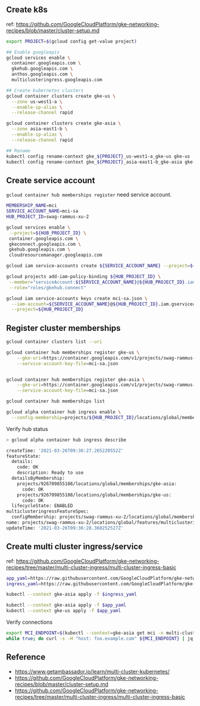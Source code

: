 ## Create k8s
ref: https://github.com/GoogleCloudPlatform/gke-networking-recipes/blob/master/cluster-setup.md

```bash
export PROJECT=$(gcloud config get-value project)

## Enable googleapis
gcloud services enable \
  container.googleapis.com \
  gkehub.googleapis.com \
  anthos.googleapis.com \
  multiclusteringress.googleapis.com

## Create kubernetes clusters
gcloud container clusters create gke-us \
  --zone us-west1-a \
  --enable-ip-alias \
  --release-channel rapid

gcloud container clusters create gke-asia \
  --zone asia-east1-b \
  --enable-ip-alias \
  --release-channel rapid

## Rename
kubectl config rename-context gke_${PROJECT}_us-west1-a_gke-us gke-us
kubectl config rename-context gke_${PROJECT}_asia-east1-b_gke-asia gke-asia
```

## Create service account
`gcloud container hub memberships register` need service account.

```bash
MEMBERSHIP_NAME=mci
SERVICE_ACCOUNT_NAME=mci-sa
HUB_PROJECT_ID=swag-rammus-xu-2

gcloud services enable \
 --project=${HUB_PROJECT_ID} \
 container.googleapis.com \
 gkeconnect.googleapis.com \
 gkehub.googleapis.com \
 cloudresourcemanager.googleapis.com

gcloud iam service-accounts create ${SERVICE_ACCOUNT_NAME} --project=${HUB_PROJECT_ID}

gcloud projects add-iam-policy-binding ${HUB_PROJECT_ID} \
 --member="serviceAccount:${SERVICE_ACCOUNT_NAME}@${HUB_PROJECT_ID}.iam.gserviceaccount.com" \
 --role="roles/gkehub.connect"

gcloud iam service-accounts keys create mci-sa.json \
  --iam-account=${SERVICE_ACCOUNT_NAME}@${HUB_PROJECT_ID}.iam.gserviceaccount.com \
  --project=${HUB_PROJECT_ID}
```

## Register cluster memberships

```bash
gcloud container clusters list --uri

gcloud container hub memberships register gke-us \
    --gke-uri=https://container.googleapis.com/v1/projects/swag-rammus-xu-2/zones/us-west1-a/clusters/gke-us \
    --service-account-key-file=mci-sa.json


gcloud container hub memberships register gke-asia \
    --gke-uri=https://container.googleapis.com/v1/projects/swag-rammus-xu-2/zones/asia-east1-b/clusters/gke-asia \
    --service-account-key-file=mci-sa.json

gcloud container hub memberships list

gcloud alpha container hub ingress enable \
  --config-membership=projects/${HUB_PROJECT_ID}/locations/global/memberships/gke-asia

```

Verify hub status
```bash
> gcloud alpha container hub ingress describe

createTime: '2021-03-26T09:36:27.265220552Z'
featureState:
  details:
    code: OK
    description: Ready to use
  detailsByMembership:
    projects/926709855108/locations/global/memberships/gke-asia:
      code: OK
    projects/926709855108/locations/global/memberships/gke-us:
      code: OK
  lifecycleState: ENABLED
multiclusteringressFeatureSpec:
  configMembership: projects/swag-rammus-xu-2/locations/global/memberships/gke-asia
name: projects/swag-rammus-xu-2/locations/global/features/multiclusteringress
updateTime: '2021-03-26T09:36:28.368252527Z'
```


## Create multi cluster ingress/service
ref: https://github.com/GoogleCloudPlatform/gke-networking-recipes/tree/master/multi-cluster-ingress/multi-cluster-ingress-basic

```bash
app_yaml=https://raw.githubusercontent.com/GoogleCloudPlatform/gke-networking-recipes/master/multi-cluster-ingress/multi-cluster-ingress-basic/app.yaml
ingress_yaml=https://raw.githubusercontent.com/GoogleCloudPlatform/gke-networking-recipes/master/multi-cluster-ingress/multi-cluster-ingress-basic/ingress.yaml

kubectl --context gke-asia apply -f $ingress_yaml

kubectl --context gke-asia apply -f $app_yaml
kubectl --context gke-us apply -f $app_yaml

```

Verify connections
```bash
export MCI_ENDPOINT=$(kubectl --context=gke-asia get mci -n multi-cluster-demo -o yaml | grep "VIP" | awk 'END{ print $2}')
while true; do curl -s -H "host: foo.example.com" ${MCI_ENDPOINT} | jq -c '{cluster: .cluster_name, pod: .pod_name}'; sleep 2; done

```

## Reference
- https://www.getambassador.io/learn/multi-cluster-kubernetes/
- https://github.com/GoogleCloudPlatform/gke-networking-recipes/blob/master/cluster-setup.md
- https://github.com/GoogleCloudPlatform/gke-networking-recipes/tree/master/multi-cluster-ingress/multi-cluster-ingress-basic
